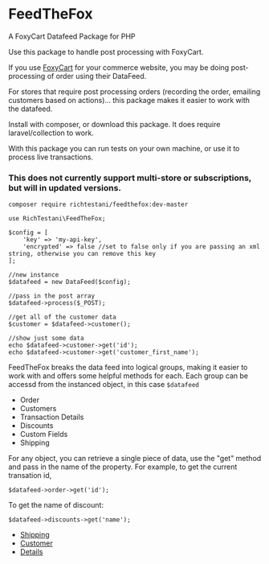 # FeedTheFox

A FoxyCart Datafeed Package for PHP

Use this package to handle post processing with FoxyCart.

If you use [FoxyCart](https://foxy.io) for your commerce website, you may be doing post-processing of order
using their DataFeed. 

For stores that require post processing orders (recording the order, emailing customers based on actions)...
this package makes it easier to work with the datafeed.

Install with composer, or download this package.
It does require laravel/collection to work.

With this package you can run tests on your own machine, or use it to process live transactions.

### This does not currently support multi-store or subscriptions, but will in updated versions.

```
composer require richtestani/feedthefox:dev-master
```

```
use RichTestani\FeedTheFox;

$config = [
    'key' => 'my-api-key',
    'encrypted' => false //set to false only if you are passing an xml string, otherwise you can remove this key
];

//new instance
$datafeed = new DataFeed($config);

//pass in the post array
$datafeed->process($_POST);

//get all of the customer data
$customer = $datafeed->customer();

//show just some data
echo $datafeed->customer->get('id');
echo $datafeed->customer->get('customer_first_name');

```

FeedTheFox breaks the data feed into logical groups, making it easier to 
work with and offers some helpful methods for each. Each group can be accessd from the instanced object,
in this case `$datafeed`


* Order
* Customers
* Transaction Details
* Discounts
* Custom Fields
* Shipping

For any object, you can retrieve a single piece of data, use the "get" method and pass in the name of the property. 
For example, to get the current transation id,

```
$datafeed->order->get('id');
```

To get the name of discount:

```
$datafeed->discounts->get('name');
```

* [Shipping](https://richtestani.github.io/FeedTheFox/shipping)
* [Customer](https://richtestani.github.io/FeedTheFox/customer)
* [Details](https://richtestani.github.io/FeedTheFox/details)